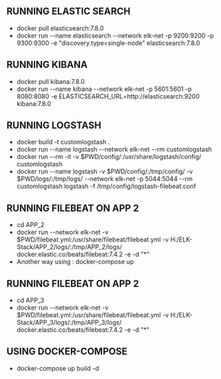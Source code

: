 ## RUNNING ELASTIC SEARCH
* docker pull elasticsearch:7.8.0
* docker run --name elasticsearch --network elk-net -p 9200:9200 -p 9300:9300 -e "discovery.type=single-node" elasticsearch:7.8.0

## RUNNING KIBANA
* docker pull kibana:7.8.0
* docker run --name kibana --network elk-net -p 5601:5601 -p 8080:8080 -e ELASTICSEARCH_URL=http://elasticsearch:9200 kibana:7.8.0 

## RUNNING LOGSTASH
* docker build -t customlogstash .
* docker run --name logstash --network elk-net --rm customlogstash 
* docker run --rm -it -v $PWD/config/:/usr/share/logstash/config/ customlogstash
* docker run --name logstash -v $PWD/config/:/tmp/config/ -v $PWD/logs/:/tmp/logs/ --network elk-net -p 5044:5044 --rm customlogstash logstash -f /tmp/config/logstash-filebeat.conf


## RUNNING FILEBEAT ON APP 2
* cd APP_2
* docker run --network elk-net -v $PWD/filebeat.yml:/usr/share/filebeat/filebeat.yml -v H:/ELK-Stack/APP_2/logs/:/tmp/APP_2/logs/ docker.elastic.co/beats/filebeat:7.4.2 -e -d "*"
* Another way using : docker-compose up 

## RUNNING FILEBEAT ON APP 2
* cd APP_3
* docker run --network elk-net -v $PWD/filebeat.yml:/usr/share/filebeat/filebeat.yml -v H:/ELK-Stack/APP_3/logs/:/tmp/APP_3/logs/ docker.elastic.co/beats/filebeat:7.4.2 -e -d "*"

## USING DOCKER-COMPOSE
* docker-compose up build -d
